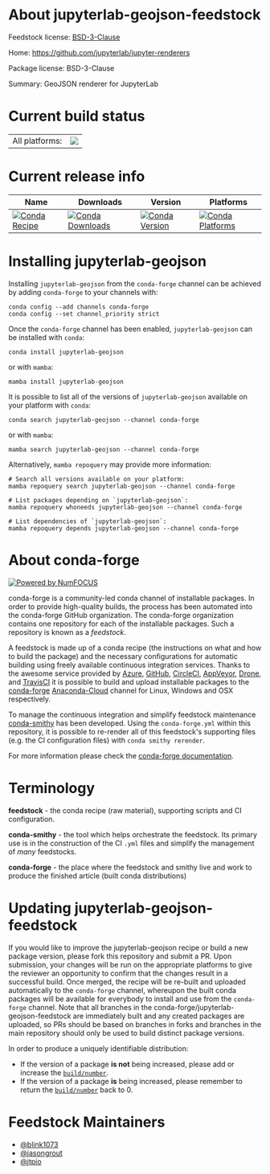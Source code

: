 About jupyterlab-geojson-feedstock
==================================

Feedstock license: [BSD-3-Clause](https://github.com/conda-forge/jupyterlab-geojson-feedstock/blob/main/LICENSE.txt)

Home: https://github.com/jupyterlab/jupyter-renderers

Package license: BSD-3-Clause

Summary: GeoJSON renderer for JupyterLab

Current build status
====================


<table><tr><td>All platforms:</td>
    <td>
      <a href="https://dev.azure.com/conda-forge/feedstock-builds/_build/latest?definitionId=12277&branchName=main">
        <img src="https://dev.azure.com/conda-forge/feedstock-builds/_apis/build/status/jupyterlab-geojson-feedstock?branchName=main">
      </a>
    </td>
  </tr>
</table>

Current release info
====================

| Name | Downloads | Version | Platforms |
| --- | --- | --- | --- |
| [![Conda Recipe](https://img.shields.io/badge/recipe-jupyterlab--geojson-green.svg)](https://anaconda.org/conda-forge/jupyterlab-geojson) | [![Conda Downloads](https://img.shields.io/conda/dn/conda-forge/jupyterlab-geojson.svg)](https://anaconda.org/conda-forge/jupyterlab-geojson) | [![Conda Version](https://img.shields.io/conda/vn/conda-forge/jupyterlab-geojson.svg)](https://anaconda.org/conda-forge/jupyterlab-geojson) | [![Conda Platforms](https://img.shields.io/conda/pn/conda-forge/jupyterlab-geojson.svg)](https://anaconda.org/conda-forge/jupyterlab-geojson) |

Installing jupyterlab-geojson
=============================

Installing `jupyterlab-geojson` from the `conda-forge` channel can be achieved by adding `conda-forge` to your channels with:

```
conda config --add channels conda-forge
conda config --set channel_priority strict
```

Once the `conda-forge` channel has been enabled, `jupyterlab-geojson` can be installed with `conda`:

```
conda install jupyterlab-geojson
```

or with `mamba`:

```
mamba install jupyterlab-geojson
```

It is possible to list all of the versions of `jupyterlab-geojson` available on your platform with `conda`:

```
conda search jupyterlab-geojson --channel conda-forge
```

or with `mamba`:

```
mamba search jupyterlab-geojson --channel conda-forge
```

Alternatively, `mamba repoquery` may provide more information:

```
# Search all versions available on your platform:
mamba repoquery search jupyterlab-geojson --channel conda-forge

# List packages depending on `jupyterlab-geojson`:
mamba repoquery whoneeds jupyterlab-geojson --channel conda-forge

# List dependencies of `jupyterlab-geojson`:
mamba repoquery depends jupyterlab-geojson --channel conda-forge
```


About conda-forge
=================

[![Powered by
NumFOCUS](https://img.shields.io/badge/powered%20by-NumFOCUS-orange.svg?style=flat&colorA=E1523D&colorB=007D8A)](https://numfocus.org)

conda-forge is a community-led conda channel of installable packages.
In order to provide high-quality builds, the process has been automated into the
conda-forge GitHub organization. The conda-forge organization contains one repository
for each of the installable packages. Such a repository is known as a *feedstock*.

A feedstock is made up of a conda recipe (the instructions on what and how to build
the package) and the necessary configurations for automatic building using freely
available continuous integration services. Thanks to the awesome service provided by
[Azure](https://azure.microsoft.com/en-us/services/devops/), [GitHub](https://github.com/),
[CircleCI](https://circleci.com/), [AppVeyor](https://www.appveyor.com/),
[Drone](https://cloud.drone.io/welcome), and [TravisCI](https://travis-ci.com/)
it is possible to build and upload installable packages to the
[conda-forge](https://anaconda.org/conda-forge) [Anaconda-Cloud](https://anaconda.org/)
channel for Linux, Windows and OSX respectively.

To manage the continuous integration and simplify feedstock maintenance
[conda-smithy](https://github.com/conda-forge/conda-smithy) has been developed.
Using the ``conda-forge.yml`` within this repository, it is possible to re-render all of
this feedstock's supporting files (e.g. the CI configuration files) with ``conda smithy rerender``.

For more information please check the [conda-forge documentation](https://conda-forge.org/docs/).

Terminology
===========

**feedstock** - the conda recipe (raw material), supporting scripts and CI configuration.

**conda-smithy** - the tool which helps orchestrate the feedstock.
                   Its primary use is in the construction of the CI ``.yml`` files
                   and simplify the management of *many* feedstocks.

**conda-forge** - the place where the feedstock and smithy live and work to
                  produce the finished article (built conda distributions)


Updating jupyterlab-geojson-feedstock
=====================================

If you would like to improve the jupyterlab-geojson recipe or build a new
package version, please fork this repository and submit a PR. Upon submission,
your changes will be run on the appropriate platforms to give the reviewer an
opportunity to confirm that the changes result in a successful build. Once
merged, the recipe will be re-built and uploaded automatically to the
`conda-forge` channel, whereupon the built conda packages will be available for
everybody to install and use from the `conda-forge` channel.
Note that all branches in the conda-forge/jupyterlab-geojson-feedstock are
immediately built and any created packages are uploaded, so PRs should be based
on branches in forks and branches in the main repository should only be used to
build distinct package versions.

In order to produce a uniquely identifiable distribution:
 * If the version of a package **is not** being increased, please add or increase
   the [``build/number``](https://docs.conda.io/projects/conda-build/en/latest/resources/define-metadata.html#build-number-and-string).
 * If the version of a package **is** being increased, please remember to return
   the [``build/number``](https://docs.conda.io/projects/conda-build/en/latest/resources/define-metadata.html#build-number-and-string)
   back to 0.

Feedstock Maintainers
=====================

* [@blink1073](https://github.com/blink1073/)
* [@jasongrout](https://github.com/jasongrout/)
* [@jtpio](https://github.com/jtpio/)

